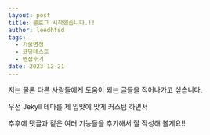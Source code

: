 ```yaml
---
layout: post
title: 블로그 시작했습니다.!!
author: leedhfsd
tags:
  - 기술면접
  - 코딩테스트
  - 면접후기
date: 2023-12-21
---
```


저는 물론 다른 사람들에게 도움이 되는 글들을 적어나가고 싶습니다.

우선 Jekyll 테마를 제 입맛에 맞게 커스텀 하면서

추후에 댓글과 같은 여러 기능들을 추가해서 잘 작성해 볼게요!!
